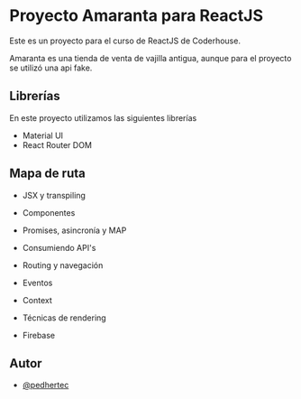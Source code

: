 
# Proyecto Amaranta para ReactJS

Este es un proyecto para el curso de ReactJS de Coderhouse.

Amaranta es una tienda de venta de vajilla antigua, aunque para el proyecto se utilizó una api fake.




## Librerías

En este proyecto utilizamos las siguientes librerías

- Material UI
- React Router DOM


## Mapa de ruta

- JSX y transpiling

- Componentes

- Promises, asincronía y MAP

- Consumiendo API's

- Routing y navegación

- Eventos 

- Context 

- Técnicas de rendering 

- Firebase



## Autor

- [@pedhertec](https://github.com/pedhertec)

